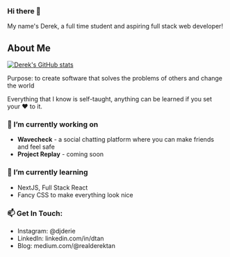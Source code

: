 ### Hi there 👋

My name's Derek, a full time student and aspiring full stack web developer! 

## About Me

[![Derek's GitHub stats](https://github-readme-stats.vercel.app/api?username=realDerekTan&theme=dark&count_private=true)](https://github.com/realDerekTan/github-readme-stats)

<!--
[![Top Langs](https://github-readme-stats.vercel.app/api/top-langs/?username=realDerekTan&layout=compact&theme=dark&count_private=true)](https://github.com/realDerekTan/github-readme-stats) 
-->

Purpose: to create software that solves the problems of others and change the world

Everything that I know is self-taught, anything can be learned if you set your ❤️ to it.

### 🔭 I’m currently working on
- **Wavecheck** - a social chatting platform where you can make friends and feel safe
- **Project Replay** - coming soon

### 🌱 I’m currently learning
- NextJS, Full Stack React
- Fancy CSS to make everything look nice

### 📫 Get In Touch: 
<!-- Email and Personal Website -->
- Instagram: @djderie
- LinkedIn: linkedin.com/in/dtan
- Blog: medium.com/@realderektan
